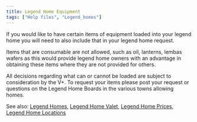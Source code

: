 ```yaml
---
title: Legend Home Equipment
tags: ["Help files", "Legend_homes"]
---
```

If you would like to have certain items of equipment loaded into your
legend home you will need to also include that in your legend home
request.

Items that are consumable are not allowed, such as oil, lanterns, lembas
wafers as this would provide legend home owners with an advantage in
obtaining these items where they are not provided for others.

All decisions regarding what can or cannot be loaded are subject to
consideration by the V+. To request your items please post your request
or questions on the Legend Home Boards in the various towns allowing
homes.

See also: [Legend Homes](Legend_Homes "wikilink"), [Legend Home
Valet](Legend_Home_Valet "wikilink"), [Legend Home
Prices](Legend_Home_Prices "wikilink"), [Legend Home
Locations](Legend_Home_Locations "wikilink")
